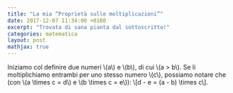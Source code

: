 ```yaml
---
title: "La mia “Proprietà sulle moltiplicazioni”"
date: 2017-12-07 11:34:00 +0100
excerpt: "Trovata di sana pianta dal sottoscritto!"
categories: matematica
layout: post
mathjax: true
---
```

Iniziamo col definire due numeri \\(a\\) e \\(b\\), di cui \\(a > b\\).
Se li moltiplichiamo entrambi per uno stesso numero \\(c\\), possiamo notare che (con \\(a \times c = d\\) e \\(b \times c = e\\)):
\\[d - e = (a - b) \times c\\].